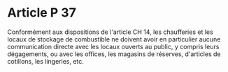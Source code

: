 # Article P 37

Conformément aux dispositions de l'article CH 14, les chaufferies et les locaux de stockage de combustible ne doivent avoir en particulier aucune communication directe avec les locaux ouverts au public, y compris leurs dégagements, ou avec les offices, les magasins de réserves, d'articles de cotillons, les lingeries, etc.
